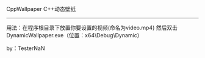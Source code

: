 CppWallpaper C++动态壁纸

---------------------------------------------------

用法：在程序根目录下放置你要设置的视频(命名为video.mp4)
然后双击DynamicWallpaper.exe（位置：x64\Debug\Dynamic）

by：TesterNaN
